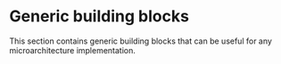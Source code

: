 # Generic building blocks

This section contains generic building blocks that can be useful for any microarchitecture implementation.
